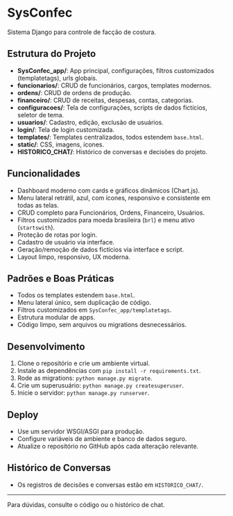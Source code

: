# SysConfec

Sistema Django para controle de facção de costura.

## Estrutura do Projeto

- **SysConfec_app/**: App principal, configurações, filtros customizados (templatetags), urls globais.
- **funcionarios/**: CRUD de funcionários, cargos, templates modernos.
- **ordens/**: CRUD de ordens de produção.
- **financeiro/**: CRUD de receitas, despesas, contas, categorias.
- **configuracoes/**: Tela de configurações, scripts de dados fictícios, seletor de tema.
- **usuarios/**: Cadastro, edição, exclusão de usuários.
- **login/**: Tela de login customizada.
- **templates/**: Templates centralizados, todos estendem `base.html`.
- **static/**: CSS, imagens, ícones.
- **HISTORICO_CHAT/**: Histórico de conversas e decisões do projeto.

## Funcionalidades

- Dashboard moderno com cards e gráficos dinâmicos (Chart.js).
- Menu lateral retrátil, azul, com ícones, responsivo e consistente em todas as telas.
- CRUD completo para Funcionários, Ordens, Financeiro, Usuários.
- Filtros customizados para moeda brasileira (`brl`) e menu ativo (`startswith`).
- Proteção de rotas por login.
- Cadastro de usuário via interface.
- Geração/remoção de dados fictícios via interface e script.
- Layout limpo, responsivo, UX moderna.

## Padrões e Boas Práticas

- Todos os templates estendem `base.html`.
- Menu lateral único, sem duplicação de código.
- Filtros customizados em `SysConfec_app/templatetags`.
- Estrutura modular de apps.
- Código limpo, sem arquivos ou migrations desnecessários.

## Desenvolvimento

1. Clone o repositório e crie um ambiente virtual.
2. Instale as dependências com `pip install -r requirements.txt`.
3. Rode as migrations: `python manage.py migrate`.
4. Crie um superusuário: `python manage.py createsuperuser`.
5. Inicie o servidor: `python manage.py runserver`.

## Deploy

- Use um servidor WSGI/ASGI para produção.
- Configure variáveis de ambiente e banco de dados seguro.
- Atualize o repositório no GitHub após cada alteração relevante.

## Histórico de Conversas

- Os registros de decisões e conversas estão em `HISTORICO_CHAT/`.

---

Para dúvidas, consulte o código ou o histórico de chat. 